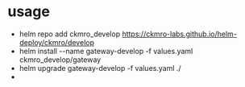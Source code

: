 
# usage

* helm repo add ckmro_develop https://ckmro-labs.github.io/helm-deploy/ckmro/develop
* helm install --name gateway-develop -f values.yaml ckmro_develop/gateway
* helm upgrade gateway-develop -f values.yaml ./
*
